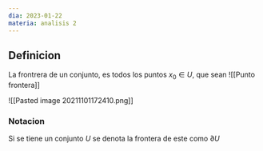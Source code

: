 ```yaml
---
dia: 2023-01-22
materia: analisis 2
---
```

## Definicion
La frontrera de un conjunto, es todos los puntos $x_0 \in U$, que sean ![[Punto frontera]]

![[Pasted image 20211101172410.png]]

### Notacion
Si se tiene un conjunto $U$ se denota la frontera de este como $\partial U$